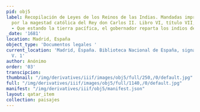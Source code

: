 ```yaml
---
pid: obj5
label: Recopilación de Leyes de los Reinos de las Indias. Mandadas imprimir, y publicar
  por la magestad católica del Rey don Carlos II. Libro VI, título VII, ley primera
  - Que estando la tierra pacífica, el gobernador reparta los indios de ella
_date: '1681'
location: Madrid, España
object_type: 'Documentos legales '
current_location: 'Madrid, España. Biblioteca Nacional de España, signatura: R/38739-387423/25836
  V. 1'
author: Anónimo
order: '03'
transcipcion:
thumbnail: "/img/derivatives/iiif/images/obj5/full/250,/0/default.jpg"
full: "/img/derivatives/iiif/images/obj5/full/1140,/0/default.jpg"
manifest: "/img/derivatives/iiif/obj5/manifest.json"
layout: qatar_item
collection: paisajes
---
```

